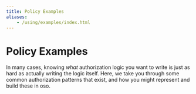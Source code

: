 ```yaml
---
title: Policy Examples
aliases: 
    - /using/examples/index.html
---
```


# Policy Examples

In many cases, knowing *what* authorization logic you want to write
is just as hard as actually writing the logic itself. Here, we take you
through some common authorization patterns that exist, and how you
might represent and build these in oso.
<!-- 
## Role-based Access Control (RBAC)

Role-based access control (RBAC) assigns each actor a role.  Instead of granting
permissions to individual actors, they are granted to roles.

Read on to see how to implement RBAC with oso.

## Attribute-based Access Control (ABAC)

Attribute-based access control relies on rich attributes associated with each
actor to make authorization decisions.  This model is often used when RBAC is
not expressive enough, and is a natural extension of RBAC when using oso.

Read on to see how to implement ABAC with oso.

## Using Contextual Information in Authorization

Sometimes an authorization decision will require context beyond the
action, actor, and resource.  This could be information about the HTTP
request, or the environment the application is running in.

Read on to see how to access contextual information within
oso policies.

## Sharing Authorization Rules Across Related Resources

Some applications have common authorization rules that apply to many different
types of resources.  oso policies make it possible to share rules across
related resource types, and override them as needed.

See how to use Resources with Inheritance to implement extensible policies with oso.

## Supporting External and Internal Users

Applications may have multiple types of users.  Frequently, internal user
accounts for support reps, operations teams, or testing.  oso policies can
recognize different user types & apply different rules when necessary, avoiding
the need for multiple authorization systems.

Continue to see how to write policies that distinguish
between multiple users types. -->
